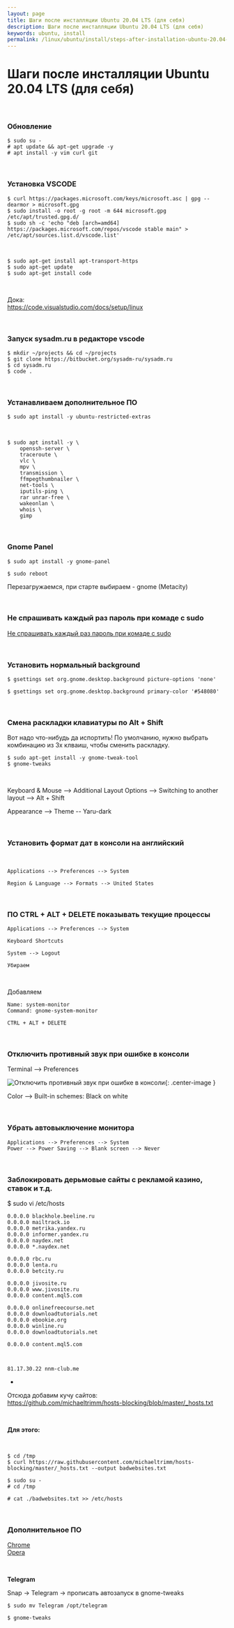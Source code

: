 ```yaml
---
layout: page
title: Шаги после инсталляции Ubuntu 20.04 LTS (для себя)
description: Шаги после инсталляции Ubuntu 20.04 LTS (для себя)
keywords: ubuntu, install
permalink: /linux/ubuntu/install/steps-after-installation-ubuntu-20.04-lts/
---
```


# Шаги после инсталляции Ubuntu 20.04 LTS (для себя)

<br/>

### Обновление

    $ sudo su -
    # apt update && apt-get upgrade -y
    # apt install -y vim curl git


<br/>

### Установка VSCODE

    $ curl https://packages.microsoft.com/keys/microsoft.asc | gpg --dearmor > microsoft.gpg
    $ sudo install -o root -g root -m 644 microsoft.gpg /etc/apt/trusted.gpg.d/
    $ sudo sh -c 'echo "deb [arch=amd64] https://packages.microsoft.com/repos/vscode stable main" > /etc/apt/sources.list.d/vscode.list'

<br/>

    $ sudo apt-get install apt-transport-https
    $ sudo apt-get update
    $ sudo apt-get install code

<br/>

Дока:  
https://code.visualstudio.com/docs/setup/linux

<br/>

### Запуск sysadm.ru в редакторе vscode

    $ mkdir ~/projects && cd ~/projects
    $ git clone https://bitbucket.org/sysadm-ru/sysadm.ru
    $ cd sysadm.ru
    $ code .

<br/>

### Устанавливаем дополнительное ПО

    $ sudo apt install -y ubuntu-restricted-extras

<br/>

    $ sudo apt install -y \
        openssh-server \
        traceroute \
        vlc \
        mpv \
        transmission \
        ffmpegthumbnailer \
        net-tools \
        iputils-ping \
        rar unrar-free \
        wakeonlan \
        whois \
        gimp

<br/>

### Gnome Panel

    $ sudo apt install -y gnome-panel

    $ sudo reboot

Перезагружаемся, при старте выбираем - gnome (Metacity)


<br/>

### Не спрашивать каждый раз пароль при комаде с sudo

[Не спрашивать каждый раз пароль при комаде с sudo](/linux/ubuntu/small-improvements/)  


<br/>

### Установить нормальный background

    $ gsettings set org.gnome.desktop.background picture-options 'none'

    $ gsettings set org.gnome.desktop.background primary-color '#548080'

<br/>

### Смена раскладки клавиатуры по Alt + Shift

Вот надо что-нибудь да испортить! По умолчанию, нужно выбрать комбинацию из 3х клваиш, чтобы сменить раскладку.

    $ sudo apt-get install -y gnome-tweak-tool
    $ gnome-tweaks

<br/>

Keyboard & Mouse --> Additional Layout Options --> Switching to another layout --> Alt + Shift

Appearance --> Theme -- Yaru-dark


<br/>

### Установить формат дат в консоли на английский

<br/>

    Applications --> Preferences --> System
    
    Region & Language --> Formats --> United States

<br/>

### ПО CTRL + ALT + DELETE показывать текущие процессы

    Applications --> Preferences --> System
    
    Keyboard Shortcuts

    System --> Logout

    Убираем

<br/>

Добавляем

    Name: system-monitor
    Command: gnome-system-monitor

    CTRL + ALT + DELETE

<br/>

### Отключить противный звук при ошибке в консоли

Terminal --> Preferences

![Отключить противный звук при ошибке в консоли](/img/linux/ubuntu/install/disable-sound-when-error-in-the-console.png "Отключить противный звук при ошибке в консоли"){: .center-image }

Color --> Built-in schemes: Black on white

<br/>

### Убрать автовыключение монитора

    Applications --> Preferences --> System
    Power --> Power Saving --> Blank screen --> Never


<br/>

### Заблокировать дерьмовые сайты с рекламой казино, ставок и т.д.


$ sudo vi /etc/hosts


```
0.0.0.0 blackhole.beeline.ru
0.0.0.0 mailtrack.io
0.0.0.0 metrika.yandex.ru
0.0.0.0 informer.yandex.ru
0.0.0.0 naydex.net
0.0.0.0 *.naydex.net

0.0.0.0 rbc.ru
0.0.0.0 lenta.ru
0.0.0.0 betcity.ru

0.0.0.0 jivosite.ru
0.0.0.0 www.jivosite.ru
0.0.0.0 content.mql5.com

0.0.0.0 onlinefreecourse.net
0.0.0.0 downloadtutorials.net
0.0.0.0 ebookie.org
0.0.0.0 winline.ru
0.0.0.0 downloadtutorials.net

0.0.0.0 content.mql5.com



81.17.30.22 nnm-club.me

```

+

Отсюда добавим кучу сайтов:  
https://github.com/michaeltrimm/hosts-blocking/blob/master/_hosts.txt


<br/>

**Для этого:**

<br/>

    $ cd /tmp
    $ curl https://raw.githubusercontent.com/michaeltrimm/hosts-blocking/master/_hosts.txt --output badwebsites.txt

    $ sudo su -
    # cd /tmp

    # cat ./badwebsites.txt >> /etc/hosts


<br/>

### Дополнительное ПО

[Chrome](/linux/ubuntu/browsers/chrome/)  
[Opera](/linux/ubuntu/browsers/opera/)


<br/>

**Telegram**

Snap -> Telegram -> прописать автозапуск в gnome-tweaks

    $ sudo mv Telegram /opt/telegram

    $ gnome-tweaks


<!--

<br/>

### Автозапуск telegram


    $ sudo mkdir -p /opt/telegram
    $ sudo mv Telegram /opt/telegram/

<br/>


Applications -> System Tools -> Preferences -> Startup Applications

<br/>

Name: Telegram  
Command: /opt/telegram/Telegram -startintray

![Автозапуск telegram](/img/linux/ubuntu/install/autostart-telegram.png "Автозапуск telegram"){: .center-image }

-->






